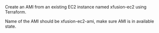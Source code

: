 Create an AMI from an existing EC2 instance named xfusion-ec2 using Terraform. 

Name of the AMI should be xfusion-ec2-ami, make sure AMI is in available state.
